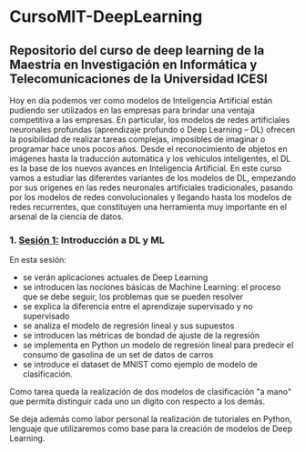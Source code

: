 # CursoMIT-DeepLearning
## Repositorio del curso de deep learning de la Maestría en Investigación en Informática y Telecomunicaciones de la Universidad ICESI

Hoy en día podemos ver como modelos de Inteligencia Artificial están pudiendo ser utilizados en las empresas para brindar una ventaja competitiva a las empresas.
En particular, los modelos de redes artificiales neuronales profundas (aprendizaje profundo o Deep Learning – DL) ofrecen la posibilidad de realizar tareas complejas, imposibles de imaginar o programar hace unos pocos años. Desde el reconocimiento de objetos en imágenes hasta la traducción automática y los vehículos inteligentes, el DL es la base de los nuevos avances en Inteligencia Artificial.
En este curso vamos a estudiar las diferentes variantes de los modelos de DL, empezando por sus orígenes en las redes neuronales artificiales tradicionales, pasando por los modelos de redes convolucionales y llegando hasta los modelos de redes recurrentes, que constituyen una herramienta muy importante en el arsenal de la ciencia de datos.

### 1. [Sesión 1:](../../tree/master/01%20-%20IntroML%2BDL%20%5BLinReg%5D) Introducción a DL y ML

En esta sesión:
* se verán aplicaciones actuales de Deep Learning 
* se introducen las nociones básicas de Machine Learning: el proceso que se debe seguir, los problemas que se pueden resolver
* se explica la diferencia entre el aprendizaje supervisado y no supervisado
* se analiza el modelo de regresión lineal y sus supuestos
* se introducen las métricas de bondad de ajuste de la regresión
* se implementa en Python un modelo de regresión lineal para predecir el consumo de gasolina de un set de datos de carros
* se introduce el dataset de MNIST como ejemplo de modelo de clasificación.

Como tarea queda la realización de dos modelos de clasificación "a mano" que permita distinguir cada uno un dígito con respecto a los demás. 

Se deja además como labor personal la realización de tutoriales en Python, lenguaje que utilizaremos como base para la creación de modelos de Deep Learning.
